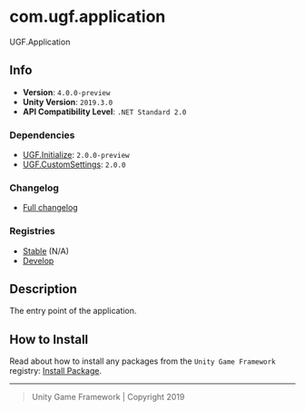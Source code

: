 # com.ugf.application

UGF.Application

## Info

- **Version**: `4.0.0-preview`
- **Unity Version**: `2019.3.0`
- **API Compatibility Level**: `.NET Standard 2.0`

### Dependencies

- [UGF.Initialize](https://github.com/unity-game-framework/ugf-initialize): `2.0.0-preview`
- [UGF.CustomSettings](https://github.com/unity-game-framework/ugf-customsettings): `2.0.0`

### Changelog

- [Full changelog][1]

### Registries

- [Stable][2] (N/A)
- [Develop][3]

## Description

The entry point of the application.

## How to Install

Read about how to install any packages from the `Unity Game Framework` registry: [Install Package][4].

---
> Unity Game Framework | Copyright 2019

[1]: changelog.md
[2]: https://bintray.com/unity-game-framework/stable/com.ugf.application
[3]: https://bintray.com/unity-game-framework/dev/com.ugf.application
[4]: https://github.com/unity-game-framework/ugf-documentation/wiki/Install-Package

